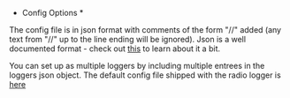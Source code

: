 * Config Options *

The config file is in json format with comments of the form "//" added (any text from "//" up to the line ending will be ignored).
Json is a well documented format - check out [this](https://www.json.org) to learn about it a bit.

You can set up as multiple loggers by including multiple entrees in the loggers json object. The default config file shipped with the radio logger is [here](d)